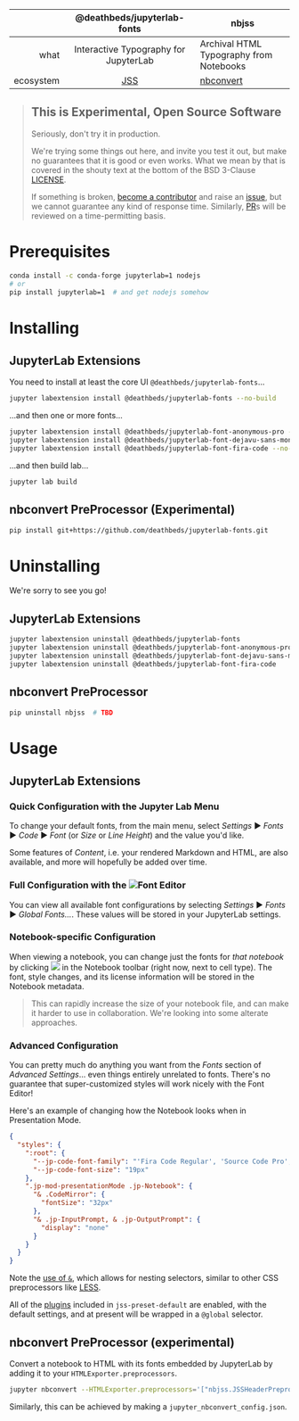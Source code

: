 |           |      @deathbeds/jupyterlab-fonts      | nbjss                                             |
| --------: | :-----------------------------------: | ------------------------------------------------- |
|      what | Interactive Typography for JupyterLab | Archival HTML Typography from Notebooks           |
| ecosystem |       [JSS](http://cssinjs.org)       | [nbconvert](https://pypi.org/search/?q=nbconvert) |

> ## This is **Experimental**, **Open Source** Software
>
> Seriously, don't try it in production.
>
> We're trying some things out here, and invite you test it out, but make no
> guarantees that it is good or even works. What we mean by that is covered in
> the shouty text at the bottom of the BSD 3-Clause [LICENSE](./LICENSE).
>
> If something is broken, [become a contributor](./CONTRIBUTING.md) and raise an
> [issue](https://github.com/deathbeds/jupyterlab-fonts/issues),
> but we cannot guarantee any kind of response time. Similarly,
> [PR](https://github.com/deathbeds/jupyterlab-fonts/pulls)s will be reviewed
> on a time-permitting basis.

# Prerequisites

```bash
conda install -c conda-forge jupyterlab=1 nodejs
# or
pip install jupyterlab=1  # and get nodejs somehow
```

# Installing

## JupyterLab Extensions

You need to install at least the core UI `@deathbeds/jupyterlab-fonts`...

```bash
jupyter labextension install @deathbeds/jupyterlab-fonts --no-build
```

...and then one or more fonts...

```bash
jupyter labextension install @deathbeds/jupyterlab-font-anonymous-pro --no-build
jupyter labextension install @deathbeds/jupyterlab-font-dejavu-sans-mono --no-build
jupyter labextension install @deathbeds/jupyterlab-font-fira-code --no-build
```

...and then build lab...

```bash
jupyter lab build
```

## nbconvert PreProcessor (Experimental)

```bash
pip install git+https://github.com/deathbeds/jupyterlab-fonts.git
```


# Uninstalling

We're sorry to see you go!

## JupyterLab Extensions

```bash
jupyter labextension uninstall @deathbeds/jupyterlab-fonts
jupyter labextension uninstall @deathbeds/jupyterlab-font-anonymous-pro
jupyter labextension uninstall @deathbeds/jupyterlab-font-dejavu-sans-mono
jupyter labextension uninstall @deathbeds/jupyterlab-font-fira-code
```

## nbconvert PreProcessor

```bash
pip uninstall nbjss  # TBD
```

# Usage

## JupyterLab Extensions

### Quick Configuration with the Jupyter Lab Menu

To change your default fonts, from the main menu, select
_Settings_ ▶ _Fonts_ ▶ _Code_ ▶ _Font_ (or _Size_ or _Line Height_) and the
value you'd like.

Some features of _Content_, i.e. your rendered Markdown and HTML, are also
available, and more will hopefully be added over time.

### Full Configuration with the ![][fonts-icon]**Font Editor**

You can view all available font configurations by selecting _Settings_ ▶
_Fonts_ ▶ _Global Fonts..._. These values will be stored in your JupyterLab
settings.

### Notebook-specific Configuration

When viewing a notebook, you can change just the fonts for _that notebook_ by
clicking ![][fonts-icon] in the Notebook toolbar (right now, next to cell type).
The font, style changes, and its license information will be stored in the
Notebook metadata.

> This can rapidly increase the size of your notebook file, and can make it
> harder to use in collaboration. We're looking into some alterate approaches.

[fonts-icon]: ./packages/jupyterlab-fonts/style/icons/fonts.svg

### Advanced Configuration

You can pretty much do anything you want from the _Fonts_ section of
_Advanced Settings_... even things entirely unrelated to fonts.
There's no guarantee that super-customized styles will work nicely with the
Font Editor!

Here's an example of changing how the Notebook looks when in Presentation
Mode.

```json
{
  "styles": {
    ":root": {
      "--jp-code-font-family": "'Fira Code Regular', 'Source Code Pro', monospace",
      "--jp-code-font-size": "19px"
    },
    ".jp-mod-presentationMode .jp-Notebook": {
      "& .CodeMirror": {
        "fontSize": "32px"
      },
      "& .jp-InputPrompt, & .jp-OutputPrompt": {
        "display": "none"
      }
    }
  }
}
```

Note the [use of `&`](nesting), which allows for nesting selectors, similar to
other CSS preprocessors like [LESS][less-nest].

[less-nest]: http://lesscss.org/features/#extend-feature-extending-nested-selectors
[nesting]: https://github.com/cssinjs/jss-nested#use--to-reference-selector-of-the-parent-rule

All of the [plugins](http://cssinjs.org/plugins#jss-plugins) included in
`jss-preset-default` are enabled, with the default settings,
and at present will be wrapped in a `@global` selector.


## nbconvert PreProcessor (experimental)

Convert a notebook to HTML with its fonts embedded by JupyterLab by adding
it to your `HTMLExporter.preprocessors`.

```bash
jupyter nbconvert --HTMLExporter.preprocessors='["nbjss.JSSHeaderPreprocessor"]' Untitled.ipynb
```

Similarly, this can be achieved by making a `jupyter_nbconvert_config.json`.
